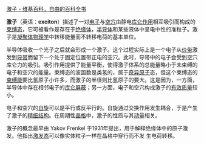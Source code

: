 [激子 - 维基百科，自由的百科全书](https://zh.wikipedia.org/zh-hans/%E6%BF%80%E5%AD%90)

**激子**（英语：**exciton**）描述了一对[电子]( https://zh.wikipedia.org/wiki/%E9%9B%BB%E5%AD%90 "电子")与[空穴]( https://zh.wikipedia.org/wiki/%E9%9B%BB%E6%B4%9E "电洞")由静电[库仑作用]( https://zh.wikipedia.org/wiki/%E5%BA%AB%E4%BE%96%E4%BD%9C%E7%94%A8 "库仑作用")相互吸引而构成的[束缚态]( https://zh.wikipedia.org/wiki/%E6%9D%9F%E7%BC%9A%E6%80%81 "束缚态")，它可被看作是存在于[绝缘体]( https://zh.wikipedia.org/wiki/%E7%B5%95%E7%B7%A3%E9%AB%94 "绝缘体")，[半导体]( https://zh.wikipedia.org/wiki/%E5%8D%8A%E5%B0%8E%E9%AB%94 "半导体")和某些液体中呈电中性的准粒子。激子是[凝聚体物理学]( https://zh.wikipedia.org/wiki/%E5%87%9D%E8%81%9A%E4%BD%93%E7%89%A9%E7%90%86%E5%AD%A6 "凝聚体物理学")中转移能量而不转移电荷的基本单位。

半导体吸收一个光子之后就会形成一个激子。这个过程实际上是一个电子从[价带]( https://zh.wikipedia.org/wiki/%E5%83%B9%E5%B8%B6 "价带")激发到[导带]( https://zh.wikipedia.org/wiki/%E5%AF%BC%E5%B8%A6 "导带")而留下一个处于固定位置带正电的空穴。此时，导带中的电子会受到空穴库仑力的吸引。吸引作用提供了能量平衡，使得激子体系的总能量略小于未束缚的电子和空穴的能量。束缚态的波函数是类氢的，属于[奇异原子]( https://zh.wikipedia.org/wiki/%E5%A5%87%E7%95%B0%E5%8E%9F%E5%AD%90 "奇异原子")态，但这个束缚态的[束缚能]( https://zh.wikipedia.org/wiki/%E6%9D%9F%E7%B8%9B%E8%83%BD "束缚能")要比氢原子小许多，而激子的半径则比氢原子的要大。这是因为，一方面，半导体中存在相邻电子的[库仑屏蔽]( https://zh.wikipedia.org/w/index.php?title=%E5%BA%AB%E4%BE%96%E5%B1%8F%E8%94%BD&action=edit&redlink=1 "库仑屏蔽（页面不存在）")；另一方面，电子和空穴构成激子的[有效质量]( https://zh.wikipedia.org/wiki/%E6%9C%89%E6%95%88%E8%B4%A8%E9%87%8F "有效质量")较小。

电子和空穴的[自旋](https://zh.wikipedia.org/wiki/%E8%87%AA%E6%97%8B "自旋")可以是平行或反平行的。自旋通过交换作用发生耦合，于是产生了激子的[精细结构](https://zh.wikipedia.org/wiki/%E7%B2%BE%E7%B4%B0%E7%B5%90%E6%A7%8B "精细结构")。在周期性[晶格](https://zh.wikipedia.org/wiki/%E6%99%B6%E6%A0%BC "晶格")中，激子的性质与其[动量](https://zh.wikipedia.org/wiki/%E5%8B%95%E9%87%8F "动量")相关。

激子的概念最早由 Yakov Frenkel 于1931年提出，用于解释绝缘体中的原子激发。他指出[激发态]( https://zh.wikipedia.org/wiki/%E6%BF%80%E7%99%BC%E6%85%8B "激发态")可以像实体粒子一样在晶格中穿行而不发
生电荷转移。